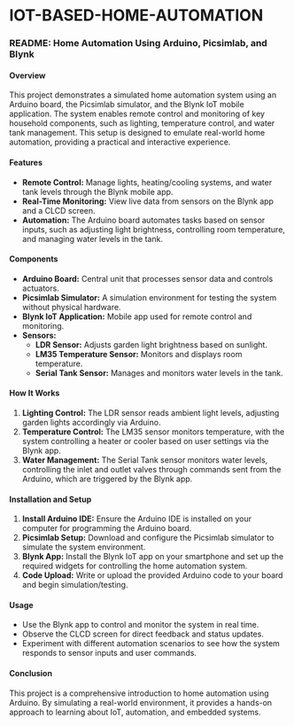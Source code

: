 # IOT-BASED-HOME-AUTOMATION
### README: Home Automation Using Arduino, Picsimlab, and Blynk

#### Overview
This project demonstrates a simulated home automation system using an Arduino board, the Picsimlab simulator, and the Blynk IoT mobile application. The system enables remote control and monitoring of key household components, such as lighting, temperature control, and water tank management. This setup is designed to emulate real-world home automation, providing a practical and interactive experience.

#### Features
- **Remote Control:** Manage lights, heating/cooling systems, and water tank levels through the Blynk mobile app.
- **Real-Time Monitoring:** View live data from sensors on the Blynk app and a CLCD screen.
- **Automation:** The Arduino board automates tasks based on sensor inputs, such as adjusting light brightness, controlling room temperature, and managing water levels in the tank.

#### Components
- **Arduino Board:** Central unit that processes sensor data and controls actuators.
- **Picsimlab Simulator:** A simulation environment for testing the system without physical hardware.
- **Blynk IoT Application:** Mobile app used for remote control and monitoring.
- **Sensors:**
  - **LDR Sensor:** Adjusts garden light brightness based on sunlight.
  - **LM35 Temperature Sensor:** Monitors and displays room temperature.
  - **Serial Tank Sensor:** Manages and monitors water levels in the tank.

#### How It Works
1. **Lighting Control:** The LDR sensor reads ambient light levels, adjusting garden lights accordingly via Arduino.
2. **Temperature Control:** The LM35 sensor monitors temperature, with the system controlling a heater or cooler based on user settings via the Blynk app.
3. **Water Management:** The Serial Tank sensor monitors water levels, controlling the inlet and outlet valves through commands sent from the Arduino, which are triggered by the Blynk app.

#### Installation and Setup
1. **Install Arduino IDE:** Ensure the Arduino IDE is installed on your computer for programming the Arduino board.
2. **Picsimlab Setup:** Download and configure the Picsimlab simulator to simulate the system environment.
3. **Blynk App:** Install the Blynk IoT app on your smartphone and set up the required widgets for controlling the home automation system.
4. **Code Upload:** Write or upload the provided Arduino code to your board and begin simulation/testing.

#### Usage
- Use the Blynk app to control and monitor the system in real time.
- Observe the CLCD screen for direct feedback and status updates.
- Experiment with different automation scenarios to see how the system responds to sensor inputs and user commands.

#### Conclusion
This project is a comprehensive introduction to home automation using Arduino. By simulating a real-world environment, it provides a hands-on approach to learning about IoT, automation, and embedded systems.
